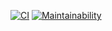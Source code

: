 [![CI](https://github.com/ivladmay/brain-games/actions/workflows/CI.yml/badge.svg)](https://github.com/ivladmay/brain-games/actions/workflows/CI.yml) [![Maintainability](https://api.codeclimate.com/v1/badges/ec4bdf72e8ab44a3d55c/maintainability)](https://codeclimate.com/github/ivladmay/brain-games/maintainability)